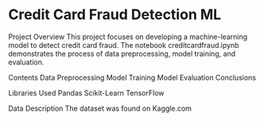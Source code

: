 # Credit Card Fraud Detection ML
 
Project Overview
This project focuses on developing a machine-learning model to detect credit card fraud. The notebook creditcardfraud.ipynb demonstrates the process of data preprocessing, model training, and evaluation.

Contents
Data Preprocessing
Model Training
Model Evaluation
Conclusions

Libraries Used
Pandas
Scikit-Learn
TensorFlow

Data Description
The dataset was found on Kaggle.com
